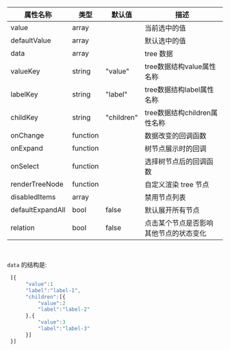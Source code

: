 属性名称                 | 类型           | 默认值   | 描述
-------------------- | ---------------- | -----   | -------------------
value                | array            |         | 当前选中的值
defaultValue         | array            |         | 默认选中的值
data                 | array            |         | tree 数据
valueKey             | string           | "value" | tree数据结构value属性名称
labelKey             | string           | "label" | tree数据结构label属性名称
childKey             | string           | "children" | tree数据结构children属性名称
onChange             | function         |         | 数据改变的回调函数
onExpand             | function         |         | 树节点展示时的回调
onSelect             | function         |         | 选择树节点后的回调函数
renderTreeNode       | function         |         | 自定义渲染 tree 节点
disabledItems        | array            |         | 禁用节点列表
defaultExpandAll     | bool             | false   | 默认展开所有节点
relation             | bool             | false   | 点击某个节点是否影响其他节点的状态变化

<br>

`data` 的结构是:

```javascript
 [{
      "value":1
      "label":"label-1",
      "children":[{
          "value":2
          "label":"label-2"
      },{
          "value":3
          "label":"label-3"
      }]
 }]
```